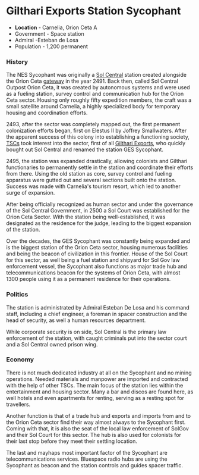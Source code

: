 # Gilthari Exports Station Sycophant 


* **Location**  -  Carnelia, Orion Ceta A 
* Government -  Space station
* Admiral -Esteban de Losa
* Population - 1,200 permanent

### History

The NES Sycophant was originally a [Sol Central][1] station created alongside the Orion Ceta [gateway][2] in the year 2491. Back then, called Sol Central Outpost Orion Ceta, it was created by autonomous systems and were used as a fueling station, survey control and communication hub for the Orion Ceta sector. Housing only roughly fifty expedition members, the craft was a small satellite around Carnelia, a highly specialized body for temporary housing and coordination efforts.

2493, after the sector was completely mapped out, the first permanent colonization efforts began, first on Elestus II by Joffrey Smallwaters. After the apparent success of this colony into establishing a functioning society, [TSCs][3] took interest into the sector, first of all [Gilthari Exports][4], who quickly bought out Sol Central and renamed the station GES Sycophant.

2495, the station was expanded drastically, allowing colonists and Gilthari functionaries to permanently settle in the station and coordinate their efforts from there. Using the old station as core, survey control and fueling apparatus were gutted out and several sections built onto the station. Success was made with Carnelia's tourism resort, which led to another surge of expansion.

After being officially recognized as human sector and under the governance of the Sol Central Government, in 2500 a Sol Court was established for the Orion Ceta Sector. With the station being well-established, it was designated as the residence for the judge, leading to the biggest expansion of the station.

Over the decades, the GES Sycophant was constantly being expanded and is the biggest station of the Orion Ceta sector, housing numerous facilities and being the beacon of civilization in this frontier. House of the Sol Court for this sector, as well being a fuel station and shipyard for Sol Gov law enforcement vessel, the Sycophant also functions as major trade hub and telecommunications beacon for the systems of Orion Ceta, with almost 1300 people using it as a permanent residence for their operations.

### Politics

The station is administrated by Admiral Esteban De Losa and his command staff, including a chief engineer, a foreman in spacer construction and the head of security, as well a human resources department.

While corporate security is on side, Sol Central is the primary law enforcement of the station, with caught criminals put into the sector court and a Sol Central owned prison wing.

### Economy

There is not much dedicated industry at all on the Sycophant and no mining operations. Needed materials and manpower are imported and contracted with the help of other TSCs. The main focus of the station lies within the entertainment and housing sector. Many a bar and discos are found here, as well hotels and even apartments for renting, serving as a resting spot for travellers.

Another function is that of a trade hub and exports and imports from and to the Orion Ceta sector find their way almost always to the Sycophant first. Coming with that, it is also the seat of the local law enforcement of SolGov and their Sol Court for this sector. The hub is also used for colonists for their last stop before they meet their settling location.

The last and mayhaps most important factor of the Sycophant are telecommunications services. Bluespace radio hubs are using the Sycophant as beacon and the station controls and guides spacer traffic.

[1]: /lore/Section-8 "Sol Central"
[2]: /lore/Bluespace
[3]: /lore/Section-3 "TSCs"
[4]: /lore/Section-3
